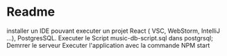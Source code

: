 # Readme

installer un IDE pouvant executer un projet React ( VSC, WebStorm, IntelliJ ...), PostgresSQL.
Executer le Script music-db-script.sql dans postgrsql;
Demrrer le serveur
Executer l'application avec la commande NPM start

